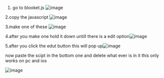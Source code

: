 1. go to blooket.js ![image](https://github.com/user-attachments/assets/d800a0f3-0150-4afe-bf45-ea39d4fea303)

2.copy the javascript ![image](https://github.com/user-attachments/assets/981f013f-79c6-43b7-a520-63fe1f13a272)

3.make one of these ![image](https://github.com/user-attachments/assets/b609a9b9-9f5e-4518-85ba-1ed57874caec)

4.after you make one hold it down untill there is a edit option![image](https://github.com/user-attachments/assets/08647c99-3171-41e5-b09a-b93b638445ef)

5.after you click the edut button this will pop up![image](https://github.com/user-attachments/assets/7fc89828-5e2e-4587-8957-3dc61bc54fca)

now paste the scipt in the bottom one and delete what ever is in it this only works on pc and ios 

![image](https://github.com/user-attachments/assets/1b70c90a-4995-4e27-9736-d9a7d1da8b3b)



